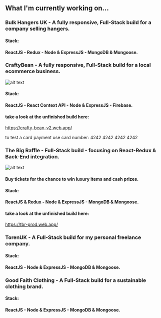 ## What I'm currently working on... 

### Bulk Hangers UK - A fully responsive, Full-Stack build for a company selling hangers.

#### Stack:
#### ReactJS - Redux - Node & ExpressJS - MongoDB & Mongoose.



### CraftyBean - A fully responsive, Full-Stack build for a local ecommerce business.
![alt text](https://toren.uk/craftybean-ss.png)


#### Stack:
#### ReactJS - React Context API - Node & ExpressJS - Firebase.

#### take a look at the unfinished build here:
https://crafty-bean-v2.web.app/

to test a card payment use card number: 4242 4242 4242 4242

### The Big Raffle - Full-Stack build - focusing on React-Redux & Back-End integration.
![alt text](https://toren.uk/tbg-ss.png)
#### Buy tickets for the chance to win luxury items and cash prizes.

#### Stack:
#### ReactJS & Redux - Node & ExpressJS - MongoDB & Mongoose.

#### take a look at the unfinished build here: 
https://tbr-prod.web.app/

### TorenUK - A Full-Stack build for my personal freelance company.

#### Stack:
#### ReactJS - Node & ExpressJS - MongoDB & Mongoose. 

### Good Faith Clothing - A Full-Stack build for a sustainable clothing brand.

#### Stack:
#### ReactJS - Node & ExpressJS - MongoDB & Mongoose.
